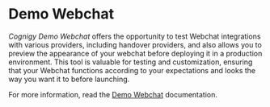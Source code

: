 # Demo Webchat

_Cognigy Demo Webchat_ offers the opportunity to test Webchat integrations with various providers, including handover providers, and also allows you to preview the appearance of your webchat before deploying it in a production environment. This tool is valuable for testing and customization, ensuring that your Webchat functions according to your expectations and looks the way you want it to before launching.

For more information, read the [Demo Webchat](../../webchat/demo.md) documentation.